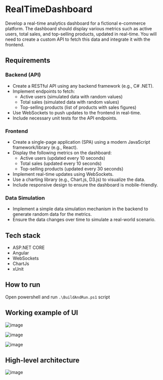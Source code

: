 # RealTimeDashboard

Develop a real-time analytics dashboard for a fictional e-commerce platform. The dashboard should display various metrics such as active users, total sales, and top-selling products, updated in real-time. You will need to create a custom API to fetch this data and integrate it with the frontend.

## Requirements
### Backend (API)
- Create a RESTful API using any backend framework (e.g., C# .NET).
- Implement endpoints to fetch:
  - Active users (simulated data with random values)
  - Total sales (simulated data with random values)
  - Top-selling products (list of products with sales figures)
- Use WebSockets to push updates to the frontend in real-time.
- Include necessary unit tests for the API endpoints.
### Frontend
- Create a single-page application (SPA) using a modern JavaScript framework/library (e.g., React).
- Display the following metrics on the dashboard:
  - Active users (updated every 10 seconds)
  - Total sales (updated every 10 seconds)
  - Top-selling products (updated every 30 seconds)
- Implement real-time updates using WebSockets.
- Use a charting library (e.g., Chart.js, D3.js) to visualize the data.
- Include responsive design to ensure the dashboard is mobile-friendly.
### Data Simulation
- Implement a simple data simulation mechanism in the backend to generate random data for the metrics.
- Ensure the data changes over time to simulate a real-world scenario.


## Tech stack
- ASP.NET CORE
- Angular
- WebSockets
- ChartJs
- xUnit
  
## How to run
Open powershell and run `.\BuildAndRun.ps1` script

## Working example of UI
![image](https://github.com/user-attachments/assets/b1223dc8-a70a-4195-9f60-8ba5da338dcf)

![image](https://github.com/user-attachments/assets/571b73e3-8afe-4ba9-b5c7-8e636da6d144)

![image](https://github.com/user-attachments/assets/759c8a9b-681a-40ba-96b8-b2e1f6e6138c)

## High-level architecture
![image](https://github.com/user-attachments/assets/cf51e235-49b9-4f6a-b542-447625c28edc)


